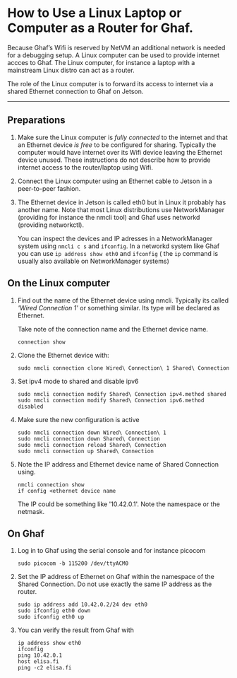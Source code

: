 <!--
	Copyright 2022-2024 TII (SSRC) and the Ghaf contributors
	SPDX-License-Identifier: CC-BY-SA-4.0
-->

# How to Use a Linux Laptop or Computer as a Router for Ghaf.

Because Ghaf’s Wifi is reserved by NetVM an additional network is needed for a debugging
setup. A Linux computer can be used to provide internet accces to Ghaf. The Linux computer,
for instance a laptop with a mainstream Linux distro can act as a router.

The role of the Linux computer is to forward its access to internet via a shared Ethernet
connection to Ghaf on Jetson.

---

## Preparations

1. Make sure the Linux computer is *fully connected* to the internet and that an Ethernet
   device *is free* to be configured for sharing. Typically the computer would have internet 
   over its Wifi device leaving the Ethernet device unused. These instructions do not 
   describe how to provide internet access to the router/laptop using Wifi.

1. Connect the Linux computer using an Ethernet cable to Jetson in a peer-to-peer fashion.

1. The Ethernet device in Jetson is called eth0 but in Linux it probably has another name.
	Note that most Linux distributions use NetworkManager (providing for instance the nmcli
	tool) and Ghaf uses networkd (providing networkctl).

	You can inspect the devices and IP adresses in a NetworkManager system using `nmcli c s`
	and `ifconfig`. In a networkd system like Ghaf you can use `ip address show eth0` and `ifconfig`
	( the `ip` command is usually also available on NetworkManager systems)

##  On the Linux computer

1.	Find out the name of the Ethernet device using nmcli. Typically
	its called *'Wired Connection 1'* or something similar. Its type will be declared as Ethernet.

	Take note of the connection name and the  Ethernet device name.

    ```
	connection show

    ```

1. Clone the Ethernet device with:

    ```
	sudo nmcli connection clone Wired\ Connection\ 1 Shared\ Connection

1.	Set ipv4 mode to shared and disable ipv6

    ```
	sudo nmcli connection modify Shared\ Connection ipv4.method shared
	sudo nmcli connection modify Shared\ Connection ipv6.method disabled
    ```

1.	Make sure the new configuration is active

    ```
	sudo nmcli connection down Wired\ Connection\ 1
	sudo nmcli connection down Shared\ Connection
	sudo nmcli connection reload Shared\ Connection
	sudo nmcli connection up Shared\ Connection
    ```

1.	Note the IP address and Ethernet device name of Shared Connection using.

    ```
    nmcli connection show
	if config <ethernet device name
    ```

	The IP could be something like '10.42.0.1'. Note the namespace or the netmask.

## On Ghaf

1.	Log in to Ghaf using the serial console and for instance picocom

    ```
	sudo picocom -b 115200 /dev/ttyACM0
    ```

1.	Set the IP address of Ethernet on Ghaf within the namespace of the Shared Connection.
	Do not use exactly the same IP address as the router.

    ```
	sudo ip address add 10.42.0.2/24 dev eth0
	sudo ifconfig eth0 down
	sudo ifconfig eth0 up
    ```

1. You can verify the result from Ghaf with

    ```
	ip address show eth0
	ifconfig
	ping 10.42.0.1
	host elisa.fi
	ping -c2 elisa.fi
    ```
